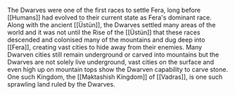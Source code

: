 The Dwarves were one of the first races to settle Fera, long before [[Humans]] had evolved to their current state as Fera's dominant race. Along with the ancient [[Üstün]], the Dwarves settled many areas of the world and it was not until the Rise of the [[Üstün]] that these races descended and colonised many of the mountains and dug deep into [[Fera]], creating vast cities to hide away from their enemies. 
Many Dwarven cities still remain underground or carved into mountains but the Dwarves are not solely live underground, vast cities on the surface and even high up on mountain tops show the Dwarven capability to carve stone. 
One such Kingdom, the [[Maktashish Kingdom]] of [[Vadras]], is one such sprawling land ruled by the Dwarves. 
